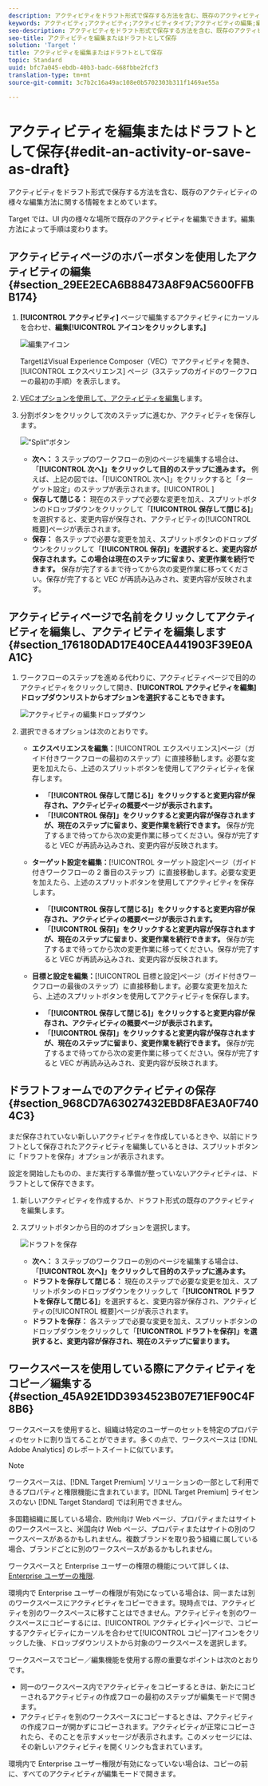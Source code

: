 ```yaml
---
description: アクティビティをドラフト形式で保存する方法を含む、既存のアクティビティの様々な編集方法に関する情報をまとめています。
keywords: アクティビティ;アクティビティ;アクティビティタイプ;アクティビティの編集;編集;ドラフト
seo-description: アクティビティをドラフト形式で保存する方法を含む、既存のアクティビティの様々な編集方法に関する情報をまとめています。
seo-title: アクティビティを編集またはドラフトとして保存
solution: 'Target '
title: アクティビティを編集またはドラフトとして保存
topic: Standard
uuid: bfc7a045-ebdb-40b3-badc-668fbbe2fcf3
translation-type: tm+mt
source-git-commit: 3c7b2c16a49ac108e0b5702303b311f1469ae55a

---
```



# アクティビティを編集またはドラフトとして保存{#edit-an-activity-or-save-as-draft}

アクティビティをドラフト形式で保存する方法を含む、既存のアクティビティの様々な編集方法に関する情報をまとめています。

Target では、UI 内の様々な場所で既存のアクティビティを編集できます。編集方法によって手順は変わります。

## アクティビティページのホバーボタンを使用したアクティビティの編集 {#section_29EE2ECA6B88473A8F9AC5600FFBB174}

1. **[!UICONTROL アクティビティ]** ページで編集するアクティビティにカーソルを合わせ、**編集[!UICONTROL アイコンをクリックします。]**

   ![編集アイコン](/help/c-activities/assets/hover_edit.png)

   TargetはVisual Experience Composer（VEC）でアクティビティを開き、 [!UICONTROL エクスペリエンス] ページ（3ステップのガイドのワークフローの最初の手順）を表示します。

1. [VECオプションを使用して、アクティビティを編集](/help/c-experiences/c-visual-experience-composer/viztarget-options.md)します。

1. 分割ボタンをクリックして次のステップに進むか、アクティビティを保存します。

   ![&quot;Split&quot;ボタン](/help/c-activities/assets/edit_split_button_2.png)

   * **次へ：** 3 ステップのワークフローの別のページを編集する場合は、「**[!UICONTROL 次へ]」をクリックして目的のステップに進みます。** 例えば、上記の図では、「[!UICONTROL 次へ]」をクリックすると「ターゲット設定」のステップが表示されます。[!UICONTROL ]
   * **保存して閉じる：** 現在のステップで必要な変更を加え、スプリットボタンのドロップダウンをクリックして「**[!UICONTROL 保存して閉じる]**」を選択すると、変更内容が保存され、アクティビティの[!UICONTROL 概要]ページが表示されます。
   * **保存：** 各ステップで必要な変更を加え、スプリットボタンのドロップダウンをクリックして「**[!UICONTROL 保存]」を選択すると、変更内容が保存されます。この場合は現在のステップに留まり、変更作業を続行できます。** 保存が完了するまで待ってから次の変更作業に移ってください。保存が完了すると VEC が再読み込みされ、変更内容が反映されます。

## アクティビティページで名前をクリックしてアクティビティを編集し、アクティビティを編集します {#section_176180DAD17E40CEA441903F39E0AA1C}

1. ワークフローのステップを進める代わりに、アクティビティページで目的のアクティビティをクリックして開き、**[!UICONTROL アクティビティを編集]ドロップダウンリストからオプションを選択することもできます。**

   ![アクティビティの編集ドロップダウン](/help/c-activities/assets/edit_activity.png)

1. 選択できるオプションは次のとおりです。

   * **エクスペリエンスを編集：**[!UICONTROL エクスペリエンス]ページ（ガイド付きワークフローの最初のステップ）に直接移動します。必要な変更を加えたら、上述のスプリットボタンを使用してアクティビティを保存します。

      * 「**[!UICONTROL 保存して閉じる]」をクリックすると変更内容が保存され、アクティビティの概要ページが表示されます。**
      * 「**[!UICONTROL 保存]」をクリックすると変更内容が保存されますが、現在のステップに留まり、変更作業を続行できます。** 保存が完了するまで待ってから次の変更作業に移ってください。保存が完了すると VEC が再読み込みされ、変更内容が反映されます。
   * **ターゲット設定を編集：**[!UICONTROL ターゲット設定]ページ（ガイド付きワークフローの 2 番目のステップ）に直接移動します。必要な変更を加えたら、上述のスプリットボタンを使用してアクティビティを保存します。

      * 「**[!UICONTROL 保存して閉じる]」をクリックすると変更内容が保存され、アクティビティの概要ページが表示されます。**
      * 「**[!UICONTROL 保存]」をクリックすると変更内容が保存されますが、現在のステップに留まり、変更作業を続行できます。** 保存が完了するまで待ってから次の変更作業に移ってください。保存が完了すると VEC が再読み込みされ、変更内容が反映されます。
   * **目標と設定を編集：**[!UICONTROL 目標と設定]ページ（ガイド付きワークフローの最後のステップ）に直接移動します。必要な変更を加えたら、上述のスプリットボタンを使用してアクティビティを保存します。

      * 「**[!UICONTROL 保存して閉じる]」をクリックすると変更内容が保存され、アクティビティの概要ページが表示されます。**
      * 「**[!UICONTROL 保存]」をクリックすると変更内容が保存されますが、現在のステップに留まり、変更作業を続行できます。** 保存が完了するまで待ってから次の変更作業に移ってください。保存が完了すると VEC が再読み込みされ、変更内容が反映されます。



## ドラフトフォームでのアクティビティの保存 {#section_968CD7A63027432EBD8FAE3A0F7404C3}

まだ保存されていない新しいアクティビティを作成しているときや、以前にドラフトとして保存されたアクティビティを編集しているときは、スプリットボタンに「ドラフトを保存」オプションが表示されます。

設定を開始したものの、まだ実行する準備が整っていないアクティビティは、ドラフトとして保存できます。

1. 新しいアクティビティを作成するか、ドラフト形式の既存のアクティビティを編集します。
1. スプリットボタンから目的のオプションを選択します。

   ![ドラフトを保存](/help/c-activities/assets/save_draft.png)

   * **次へ：** 3 ステップのワークフローの別のページを編集する場合は、「**[!UICONTROL 次へ]」をクリックして目的のステップに進みます。**
   * **ドラフトを保存して閉じる：** 現在のステップで必要な変更を加え、スプリットボタンのドロップダウンをクリックして「**[!UICONTROL ドラフトを保存して閉じる]**」を選択すると、変更内容が保存され、アクティビティの[!UICONTROL 概要]ページが表示されます。
   * **ドラフトを保存：** 各ステップで必要な変更を加え、スプリットボタンのドロップダウンをクリックして「**[!UICONTROL ドラフトを保存]」を選択すると、変更内容が保存され、現在のステップに留まります。**

## ワークスペースを使用している際にアクティビティをコピー／編集する {#section_45A92E1DD3934523B07E71EF90C4F8B6}

ワークスペースを使用すると、組織は特定のユーザーのセットを特定のプロパティのセットに割り当てることができます。多くの点で、ワークスペースは [!DNL Adobe Analytics] のレポートスイートに似ています。

>[!NOTE]
>
>ワークスペースは、[!DNL Target Premium] ソリューションの一部として利用できるプロパティと権限機能に含まれています。[!DNL Target Premium] ライセンスのない [!DNL Target Standard] では利用できません。

多国籍組織に属している場合、欧州向け Web ページ、プロパティまたはサイトのワークスペースと、米国向け Web ページ、プロパティまたはサイトの別のワークスペースがあるかもしれません。複数ブランドを取り扱う組織に属している場合、ブランドごとに別のワークスペースがあるかもしれません。

ワークスペースと Enterprise ユーザーの権限の機能について詳しくは、[Enterprise ユーザーの権限](../administrating-target/c-user-management/property-channel/property-channel.md#concept_E396B16FA2024ADBA27BC056138F9838).

環境内で Enterprise ユーザーの権限が有効になっている場合は、同一または別のワークスペースにアクティビティをコピーできます。現時点では、アクティビティを別のワークスペースに移すことはできません。アクティビティを別のワークスペースにコピーするには、[!UICONTROL アクティビティ]ページで、コピーするアクティビティにカーソルを合わせて[!UICONTROL コピー]アイコンをクリックした後、ドロップダウンリストから対象のワークスペースを選択します。

ワークスペースでコピー／編集機能を使用する際の重要なポイントは次のとおりです。

* 同一のワークスペース内でアクティビティをコピーするときは、新たにコピーされるアクティビティの作成フローの最初のステップが編集モードで開きます。
* アクティビティを別のワークスペースにコピーするときは、アクティビティの作成フローが開かずにコピーされます。アクティビティが正常にコピーされたら、そのことを示すメッセージが表示されます。このメッセージには、その新しいアクティビティを開くリンクも含まれています。

環境内で Enterprise ユーザー権限が有効になっていない場合は、コピーの前に、すべてのアクティビティが編集モードで開きます。

